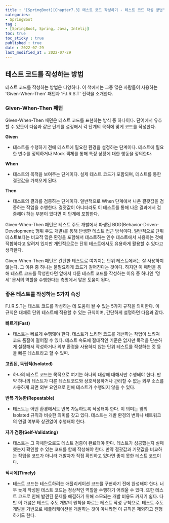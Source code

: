```yaml
---
title : "[SpringBoot][Chapter7.3] 테스트 코드 작성하기 - 테스트 코드 작성 방법"
categories:
- SpringBoot
tag :
- [SpringBoot, Spring, Java, Intelij]
toc: true
toc_sticky : true
published : true
date : 2022-07-29
last_modified_at : 2022-07-29
---
```






## 테스트 코드를 작성하는 방법

테스트 코드를 작성하는 방법은 다양하다. 이 책에서는 그중 많은 사람들이 사용하는 'Given-When-Then' 패턴과 'F.I.R.S.T' 전략을 소개한다.



### Given-When-Then 패턴

Given-When-Then 패던은 테스트 코드를 표현하는 방식 중 하나이다. 단어에서 유추할 수 있듯이 다음과 같은 단계를 설정해서 각 단계의 목적에 맞게 코드를 작성한다.



**Given**

- 테스트를 수행하기 전에 테스트에 필요한 환경을 설정하는 단계이다. 테스트에 필요한 변수를 정의하거나 Mock 객체를 통해 특정 상황에 대한 행동을 정의한다.

**When**

- 테스트의 목적을 보여주는 단계이다. 실제 테스트 코드가 포함되며, 테스트를 통한 결괏값을 가져오게 된다.

**Then**

- 테스트의 결과를 검증하는 단계이다. 일반적으로 When 단계에서 나온 결괏값을 검증하는 작업을 수행한다. 결괏값이 아니더라도 이 테스트를 통해 나온 결과에서 검증해야 하는 부분이 있다면 이 단계에 포함한다.



Given-When-Then 패턴은 테스트 주도 개발에서 파생된 BDD(Behavior-Driven-Development; 행위 주도 개발)를 통해 탄생한 테스트 접근 방식이다. 일반적으로 단위 테스트보다는 비교적 많은 환경을 포함해서 테스트하는 인수 테스트에서 사용하는 것에 적합하다고 알려져 있지만 개인적으로는 단위 테스트에서도 유용하게 활용할 수 있다고 생각한다.

Given-When-Then 패턴은 간단한 테스트로 여겨지는 단위 테스트에서는 잘 사용하지 않는다. 그 이유 중 하나는 불필요하게 코드가 길어진다는 것이다. 하지만 이 패턴을 통해 테스트 코드를 작성한다면 앞에서 다룬 테스트 코드를 작성하는 이유 중 하나인 '명세' 문서의 역할을 수행한다는 측명에서 맣은 도움이 된다.



### 좋은 테스트를 작성하는 5가지 속성

F.I.R.S.T는 테스트 코드를 작성하는 데 도움이 될 수 있는 5가지 규칙을 의미한다. 이 규칙은 대체로 단위 테스트에 적용할 수 있는 규칙이며, 간단하게 설명하면 다음과 같다.



**빠르게(Fast)**

- 테스트는 빠르게 수행돼야 한다. 테스트가 느리면 코드를 개선하는 작업이 느려져 코드 품질이 떨어질 수 있다. 테스트 속도에 절대적인 기준은 없지만 목적을 단순하게 설정해서 작성하거나 외부 환경을 사용하지 않는 단위 테스트를 작성하는 것 등을 빠른 테스트라고 할 수 있따.

**고립된, 독립적(Isolated)**

- 하나의 테스트 코드는 목적으로 여기는 하나의 대상에 대해서만 수행돼야 한다. 만약 하나의 테스트가 다른 테스트코드와 상호작용하거나 관리할 수 없는 외부 소스를 사용하게 되면 외부 요인으로 인해 테스트가 수행되지 않을 수 있다.

**반복 가능한(Repeatable)**

- 테스트는 어떤 환경에서도 반복 가능하도록 작성돼야 한다. 이 의미는 앞의 Isolated 규칙과 비슷한 의미를 갖고 있다. 테스트는 개발 환경의 변화나 네트워크의 연결 여부와 상관없이 수행돼야 한다.

**자가 검증(Self-Validating)**

- 테스트는 그 자체만으로도 테스트 검증이 완료돼야 한다. 테스트가 성공했는지 실패했는지 확인할 수 있는 코드를 함께 작성해야 한다. 만약 결괏값과 기댓값을 비교하는 작업을 코드가 아니라 개발자가 직접 확인하고 있다면 좋지 못한 테스트 코드이다.

**적시에(Timely)**

- 테스트 코드는 테스트하려는 애플리케이션 코드를 구현하기 전에 완성돼야 한다. 너무 늦게 작성된 테스트 코드는 정상적인 역할을 수행하기 어려울 수 있따. 또한 테스트 코드로 인해 발견된 문제를 해결하기 위해 소모되는 개발 비용도 커지기 쉽다. 다만 이 개념은 테스트 주도 개발의 원칙을 따르는 테스트 작성 규칙으로, 테스트 주도 개발을 기반으로 애플리케이션을 개발하는 것이 아니라면 이 규칙은 제외하고 진행하기도 한다.